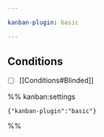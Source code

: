 ```yaml
---

kanban-plugin: basic

---
```


## Conditions

- [ ] [[Conditions#Blinded]]




%% kanban:settings
```
{"kanban-plugin":"basic"}
```
%%